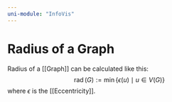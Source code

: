 ```yaml
---
uni-module: "InfoVis"
---
```


# Radius of a Graph

Radius of a [[Graph]] can be calculated like this:
$$\operatorname{rad}(G):=\min \{\epsilon(u) \mid u \in V(G)\}$$
where $\epsilon$ is the [[Eccentricity]].
